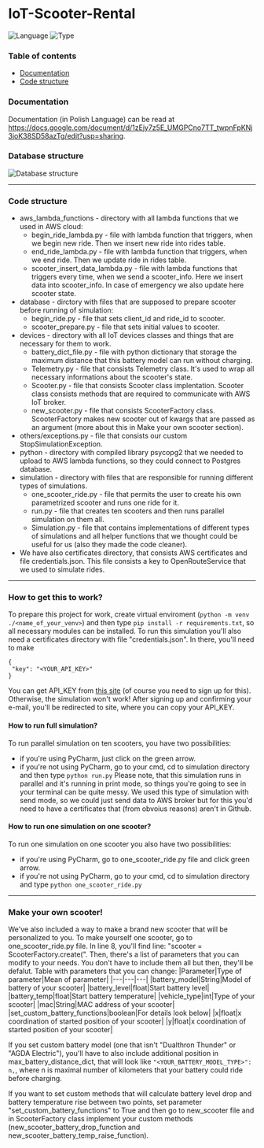 # IoT-Scooter-Rental
![Language](https://img.shields.io/badge/Language-Python-blue) ![Type](https://img.shields.io/badge/Type-Backend-gray)

### Table of contents
* [Documentation](#documentation)
* [Code structure](#code-structure)

### Documentation
Documentation (in Polish Language) can be read at https://docs.google.com/document/d/1zEjy7z5E_UMGPCno7TT_twpnFpKNj3joK38SD58azTg/edit?usp=sharing.

### Database structure
![Database structure](https://imgur.com/PoW3ih9.png)

---

### Code structure
* aws_lambda_functions - directory with all lambda functions that we used in AWS cloud:
  * begin_ride_lambda.py - file with lambda function that triggers, when we begin new ride. Then we insert new ride into rides table.
  * end_ride_lambda.py - file with lambda function that triggers, when we end ride. Then we update ride in rides table.
  * scooter_insert_data_lambda.py - file with lambda functions that triggers every time, when we send a scooter_info. Here we insert data into scooter_info. In case of emergency we also update here scooter state.
* database - dirctory with files that are supposed to prepare scooter before running of simulation:
  * begin_ride.py - file that sets client_id and ride_id to scooter.
  * scooter_prepare.py - file that sets initial values to scooter.
* devices - directory with all IoT devices classes and things that are necessary for them to work.
  * battery_dict_file.py - file with python dictionary that storage the maximum distance that this battery model can run without charging.
  * Telemetry.py - file that consists Telemetry class. It's used to wrap all necessary informations about the scooter's state.
  * Scooter.py - file that consists Scooter class implentation. Scooter class consists methods that are required to communicate with AWS IoT broker.
  * new_scooter.py - file that consists ScooterFactory class. ScooterFactory makes new scooter out of kwargs that are passed as an argument (more about this in Make your own scooter section).
* others/exceptions.py - file that consists our custom StopSimulationException.
* python - directory with compiled library psycopg2 that we needed to upload to AWS lambda functions, so they could connect to Postgres database.
* simulation - directory with files that are responsible for running different types of simulations.
  * one_scooter_ride.py - file that permits the user to create his own parametrized scooter and runs one ride for it.
  * run.py - file that creates ten scooters and then runs parallel simulation on them all.
  * Simulation.py - file that contains implementations of different types of simulations and all helper functions that we thought could be useful for us (also they made the code cleaner).
* We have also certificates directory, that consists AWS certificates and file credentials.json. This file consists a key to OpenRouteService that we used to simulate rides.
  
---

### How to get this to work?
To prepare this project for work, create virtual enviroment (`python -m venv ./<name_of_your_venv>`) and then type `pip install -r requirements.txt`, so all necessary modules can be installed.
To run this simulation you'll also need a certificates directory with file "credentials.json". In there, you'll need to make
```
{
 "key": "<YOUR_API_KEY>" 
}
```
You can get API_KEY from [this site](https://openrouteservice.org/plans/) (of course you need to sign up for this). Otherwise, the simulation won't work! After signing up and confirming your e-mail, you'll be redirected to site, where you can copy your API_KEY.

#### How to run full simulation?
To run parallel simulation on ten scooters, you have two possibilities:
* if you're using PyCharm, just click on the green arrow.
* if you're not using PyCharm, go to your cmd, cd to simulation directory and then type `python run.py`
Please note, that this simulation runs in parallel and it's running in print mode, so things you're going to see in your terminal can be quite messy. We used this type of simulation with send mode, so we could just send data to AWS broker but for this you'd need to have a certificates that (from obvoius reasons) aren't in Github.


#### How to run one simulation on one scooter?
To run one simulation on one scooter you also have two possibilities:
* if you're using PyCharm, go to one_scooter_ride.py file and click green arrow.
* if you're not using PyCharm, go to your cmd, cd to simulation directory and type `python one_scooter_ride.py`

---

### Make your own scooter!
We've also included a way to make a brand new scooter that will be personalized to you. To make yourself one scooter, go to one_scooter_ride.py file. In line 8, you'll find line: "scooter = ScooterFactory.create(". Then, there's a list of parameters that you can modify to your needs. You don't have to include them all but then, they'll be defalut. Table with parameters that you can change:
|Parameter|Type of parameter|Mean of parameter|
|---|---|---|
|battery_model|String|Model of battery of your scooter|
|battery_level|float|Start battery level|
|battery_temp|float|Start battery temperature|
|vehicle_type|int|Type of your scooter|
|mac|String|MAC address of your scooter|
|set_custom_battery_functions|boolean|For details look below|
|x|float|x coordination of started position of your scooter|
|y|float|x coordination of started position of your scooter|

If you set custom battery model (one that isn't "Dualthron Thunder" or "AGDA Electric"), you'll have to also include additional position in max_battery_distance_dict, that will look like `"<YOUR_BATTERY_MODEL_TYPE>": n,`, where n is maximal number of kilometers that your battery could ride before charging.

If you want to set custom methods that will calculate battery level drop and battery temperature rise between two points, set parameter "set_custom_battery_functions" to True and then go to new_scooter file and in ScooterFactory class implement your custom methods (new_scooter_battery_drop_function and new_scooter_battery_temp_raise_function).
